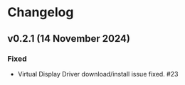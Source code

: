 # Changelog


## v0.2.1 (14 November 2024)

### Fixed
- Virtual Display Driver download/install issue fixed. #23

